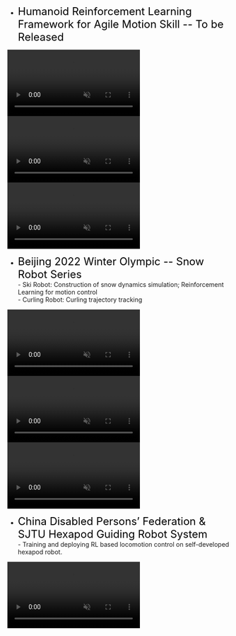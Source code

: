 - <span style="color:#000000;font-size:24px">Humanoid Reinforcement Learning Framework for Agile Motion Skill -- To be Released </span>  
<div class="paper-image-container">
  <video class="paper-video" autoplay loop muted playsinline>
    <source src="static\assets\projects\g1\loco1.mp4" type="video/mp4">
    您的浏览器不支持视频标签。
  </video>
  <video class="paper-video" autoplay loop muted playsinline>
    <source src="static\assets\projects\g1\dance.mp4" type="video/mp4">
    您的浏览器不支持视频标签。
  </video>
  <video class="paper-video" autoplay loop muted playsinline>
    <source src="static\assets\projects\g1\backflip.mp4" type="video/mp4">
    您的浏览器不支持视频标签。
  </video>
</div>

- <span style="color:#000000;font-size:24px">Beijing 2022 Winter Olympic -- Snow Robot Series</span>  
\- Ski Robot: Construction of snow dynamics simulation; Reinforcement Learning for motion control <strong></strong>  
\- Curling Robot: Curling trajectory tracking
<div class="paper-image-container">
  <video class="paper-video" autoplay loop muted playsinline>
    <source src="static\assets\projects\winter_olympic\ski_sim.mp4" type="video/mp4">
    您的浏览器不支持视频标签。
  </video>
  <video class="paper-video" autoplay loop muted playsinline>
    <source src="static\assets\projects\winter_olympic\ski_real.mp4" type="video/mp4">
    您的浏览器不支持视频标签。
  </video>
  <video class="paper-video" autoplay loop muted playsinline>
    <source src="static\assets\projects\winter_olympic\curling.mp4" type="video/mp4">
    您的浏览器不支持视频标签。
  </video>
</div>

- <span style="color:#000000;font-size:24px">China Disabled Persons’ Federation & SJTU Hexapod Guiding Robot System</span>  
\- Training and deploying RL based locomotion control on self-developed hexapod robot. <strong></strong>  
<div class="paper-image-container">
  <video class="paper-video" autoplay loop muted playsinline>
    <source src="static\assets\projects\guide_robot\guide_dog.mp4" type="video/mp4">
    您的浏览器不支持视频标签。
  </video>
</div>